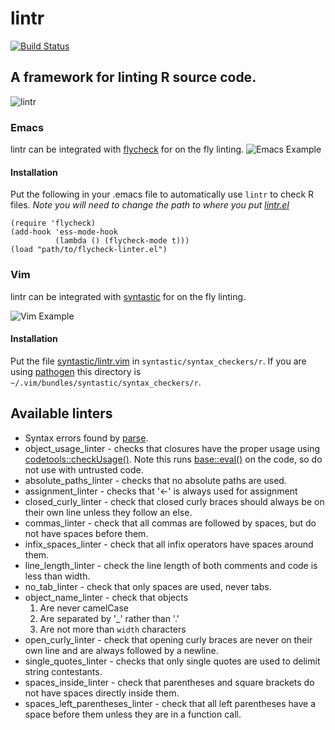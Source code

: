 # lintr
[![Build Status](https://travis-ci.org/jimhester/lintr.png?branch=master)](https://travis-ci.org/jimhester/lintr)

## A framework for linting R source code. ##

![lintr](https://github.com/jimhester/lintr/raw/master/lintr.png "lintr")

### Emacs ###
lintr can be integrated with
[flycheck](https://github.com/flycheck/flycheck) for on the fly linting.
![Emacs Example](https://github.com/jimhester/lintr/raw/master/flycheck.png "Emacs Example")

#### Installation ####
Put the following in your .emacs file to automatically use `lintr` to check R
files.  *Note you will need to change the path to where you put
[lintr.el](https://github.com/jimhester/lintr/raw/master/inst/flycheck/lintr.el)*

```emacs
(require 'flycheck)
(add-hook 'ess-mode-hook
          (lambda () (flycheck-mode t)))
(load "path/to/flycheck-linter.el")
```

### Vim
lintr can be integrated with
[syntastic](https://github.com/scrooloose/syntastic) for on the fly linting.

![Vim Example](https://github.com/jimhester/lintr/raw/master/lintr_vim.gif "Vim Example")

#### Installation ####
Put the file [syntastic/lintr.vim](https://github.com/jimhester/lintr/raw/master/inst/syntastic/lintr.vim)
in `syntastic/syntax_checkers/r`.  If you are using
[pathogen](https://github.com/tpope/vim-pathogen) this directory is
`~/.vim/bundles/syntastic/syntax_checkers/r`.

## Available linters ##

* Syntax errors found by [parse](http://www.inside-r.org/r-doc/base/parse).
* object_usage_linter - checks that closures have the proper usage using
  [codetools::checkUsage()](http://www.inside-r.org/r-doc/codetools/checkUsage).  Note this runs
  [base::eval()](http://www.inside-r.org/r-doc/base/eval) on the code, so do not use with untrusted code.
* absolute_paths_linter - checks that no absolute paths are used.
* assignment_linter - checks that '<-' is always used for assignment
* closed_curly_linter - check that closed curly braces should always be on their
  own line unless they follow an else.
* commas_linter - check that all commas are followed by spaces, but do not
  have spaces before them.
* infix_spaces_linter - check that all infix operators have spaces around them.
* line_length_linter - check the line length of both comments and code is less than
  width.
* no_tab_linter - check that only spaces are used, never tabs.
* object_name_linter - check that objects
  1. Are never camelCase
  2. Are separated by '_' rather than '.'
  3. Are not more than `width` characters
* open_curly_linter - check that opening curly braces are never on their own
  line and are always followed by a newline.
* single_quotes_linter - checks that only single quotes are used to delimit
  string contestants.
* spaces_inside_linter - check that parentheses and square brackets do not have
  spaces directly inside them.
* spaces_left_parentheses_linter - check that all left parentheses have a space before them
  unless they are in a function call.
